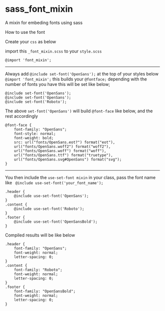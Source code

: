 # sass_font_mixin
A mixin for embeding fonts using sass

How to use the font

Create your ``css`` as below

import this ``` _font_mixin.scss ``` to your ``style.scss ``

 
``@import 'font_mixin';``
****************************************************************
Always add  ``` @include set-font('OpenSans'); ``` at the top of your 
styles below ``` @import 'font_mixin'; ``` this builds your ``@fontface;``
depending with the number of fonts you have this will be set like below;

`````````
@include set-font('OpenSans');
@include set-font('OpenSans');
@include set-font('Roboto');
`````````
The above ``set-font('OpenSans')`` will build ``@font-face`` like below, and the rest accordingly
````````
@font-face {
    font-family: "OpenSans";
    font-style: normal;
    font-weight: bold;
    src: url("fonts/OpenSans.eot?") format("eot"),
    url("fonts/OpenSans.woff2") format("woff2"),
    url("fonts/OpenSans.woff") format("woff"),
    url("fonts/OpenSans.ttf") format("truetype"),
    url("fonts/OpenSans.svg#OpenSans") format("svg");
}
`````````
******************************************************************************
You then include the ```use-set-font mixin``` in your class, pass the font name like `` @include use-set-font('your_font_name');``

``````````    
.header { 
    @include use-set-font('OpenSans');
}
.content { 
    @include use-set-font('Roboto');
}
.footer { 
    @include use-set-font('OpenSansBold');
}
``````````

Compiled results will be like below

``````````
.header { 
    font-family: "OpenSans";
    font-weight: normal;
    letter-spacing: 0;
}
.content { 
    font-family: "Roboto";
    font-weight: normal;
    letter-spacing: 0;
}
.footer { 
    font-family: "OpenSansBold";
    font-weight: normal;
    letter-spacing: 0;
}
``````````